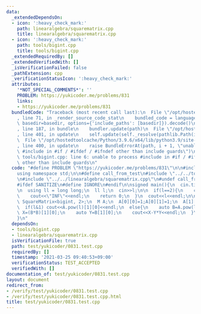 ```yaml
---
data:
  _extendedDependsOn:
  - icon: ':heavy_check_mark:'
    path: linearalgebra/squarematrix.cpp
    title: linearalgebra/squarematrix.cpp
  - icon: ':heavy_check_mark:'
    path: tools/bigint.cpp
    title: tools/bigint.cpp
  _extendedRequiredBy: []
  _extendedVerifiedWith: []
  _isVerificationFailed: false
  _pathExtension: cpp
  _verificationStatusIcon: ':heavy_check_mark:'
  attributes:
    '*NOT_SPECIAL_COMMENTS*': ''
    PROBLEM: https://yukicoder.me/problems/831
    links:
    - https://yukicoder.me/problems/831
  bundledCode: "Traceback (most recent call last):\n  File \"/opt/hostedtoolcache/Python/3.9.6/x64/lib/python3.9/site-packages/onlinejudge_verify/documentation/build.py\"\
    , line 71, in _render_source_code_stat\n    bundled_code = language.bundle(stat.path,\
    \ basedir=basedir, options={'include_paths': [basedir]}).decode()\n  File \"/opt/hostedtoolcache/Python/3.9.6/x64/lib/python3.9/site-packages/onlinejudge_verify/languages/cplusplus.py\"\
    , line 187, in bundle\n    bundler.update(path)\n  File \"/opt/hostedtoolcache/Python/3.9.6/x64/lib/python3.9/site-packages/onlinejudge_verify/languages/cplusplus_bundle.py\"\
    , line 401, in update\n    self.update(self._resolve(pathlib.Path(included), included_from=path))\n\
    \  File \"/opt/hostedtoolcache/Python/3.9.6/x64/lib/python3.9/site-packages/onlinejudge_verify/languages/cplusplus_bundle.py\"\
    , line 400, in update\n    raise BundleErrorAt(path, i + 1, \"unable to process\
    \ #include in #if / #ifdef / #ifndef other than include guards\")\nonlinejudge_verify.languages.cplusplus_bundle.BundleErrorAt:\
    \ tools/bigint.cpp: line 6: unable to process #include in #if / #ifdef / #ifndef\
    \ other than include guards\n"
  code: "#define PROBLEM \"https://yukicoder.me/problems/831\"\n\n#include<bits/stdc++.h>\n\
    using namespace std;\n\n#define call_from_test\n#include \"../../tools/bigint.cpp\"\
    \n#include \"../../linearalgebra/squarematrix.cpp\"\n#undef call_from_test\n\n\
    #ifdef SANITIZE\n#define IGNORE\n#endif\n\nsigned main(){\n  cin.tie(0);\n  ios::sync_with_stdio(0);\n\
    \n  using ll = long long;\n  ll l;\n  cin>>l;\n\n  if(l==2){\n    cout<<3<<endl;\n\
    \    cout<<\"INF\"<<endl;\n    return 0;\n  }\n  cout<<l<<endl;\n\n  using M =\
    \ SquareMatrix<bigint, 2>;\n  M A;\n  A[0][0]=1;A[0][1]=1;\n  A[1][0]=1;A[1][1]=0;\n\
    \  if(l&1) cout<<A.pow(l)[1][0]<<endl;\n  else{\n    auto B=A.pow(l/2);\n    auto\
    \ X=(B*B)[1][0];\n    auto Y=B[1][0];\n    cout<<X-Y*Y<<endl;\n  }\n  return 0;\n\
    }\n"
  dependsOn:
  - tools/bigint.cpp
  - linearalgebra/squarematrix.cpp
  isVerificationFile: true
  path: test/yukicoder/0831.test.cpp
  requiredBy: []
  timestamp: '2021-03-25 09:40:53+09:00'
  verificationStatus: TEST_ACCEPTED
  verifiedWith: []
documentation_of: test/yukicoder/0831.test.cpp
layout: document
redirect_from:
- /verify/test/yukicoder/0831.test.cpp
- /verify/test/yukicoder/0831.test.cpp.html
title: test/yukicoder/0831.test.cpp
---
```


